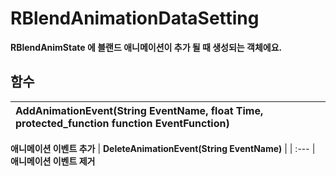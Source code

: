 # **RBlendAnimationDataSetting**

 **RBlendAnimState 에 블랜드 애니메이션이 추가 될 때 생성되는 객체에요.** 
## **함수**

| **AddAnimationEvent(String EventName, float Time, protected_function function EventFunction)** |
| :--- |
 **애니메이션 이벤트 추가** 
| **DeleteAnimationEvent(String EventName)** |
| :--- |
 **애니메이션 이벤트 제거** 
